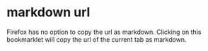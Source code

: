 # markdown url

Firefox has no option to copy the url as markdown.
Clicking on this bookmarklet will copy the url of the current tab as markdown. 
